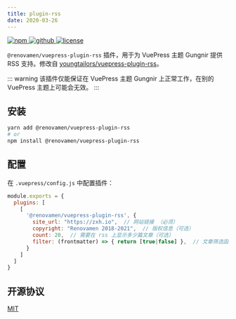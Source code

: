 ```yaml
---
title: plugin-rss
date: 2020-03-26
---
```


<p>
  <a href="https://www.npmjs.com/package/@renovamen/vuepress-plugin-rss" target="_blank">
    <img src="https://img.shields.io/npm/v/@renovamen/vuepress-plugin-rss.svg?style=flat-square&logo=npm" style="display: inline; margin: 0" alt="npm">
  </a>
  <a href="https://github.com/Renovamen/vuepress-theme-gungnir/tree/v0/packages/plugins/rss" target="_blank">
    <img src="https://img.shields.io/badge/GitHub-@renovamen/vuepress--plugin--rss-26A2FF?style=flat-square&logo=github" style="display: inline; margin: 0" alt="github">
  </a>
  <a href="https://github.com/Renovamen/vuepress-theme-gungnir/blob/v0/packages/plugins/rss/LICENSE" target="_blank">
    <img src="https://img.shields.io/badge/License-MIT-green?style=flat-square" style="display: inline; margin: 0" alt="license">
  </a>
</p>

`@renovamen/vuepress-plugin-rss` 插件，用于为 VuePress 主题 Gungnir 提供 RSS 支持。修改自 [youngtailors/vuepress-plugin-rss](https://github.com/youngtailors/vuepress-plugin-rss)。

::: warning
该插件仅能保证在 VuePress 主题 Gungnir 上正常工作，在别的 VuePress 主题上可能会无效。
:::


## 安装

```bash
yarn add @renovamen/vuepress-plugin-rss
# or
npm install @renovamen/vuepress-plugin-rss
```


## 配置

在 `.vuepress/config.js` 中配置插件：

```js
module.exports = {
  plugins: [
    [
      '@renovamen/vuepress-plugin-rss', {
        site_url: "https://zxh.io",  // 网站链接 （必须）
        copyright: "Renovamen 2018-2021",  // 版权信息（可选）
        count: 20,  // 需要在 rss 上显示多少篇文章（可选）
        filter: (frontmatter) => { return [true|false] },  // 文章筛选函数（可选）
      }
    ]
  ]
}
```


## 开源协议

[MIT](https://github.com/Renovamen/vuepress-theme-gungnir/blob/v0/packages/plugins/rss/LICENSE)
